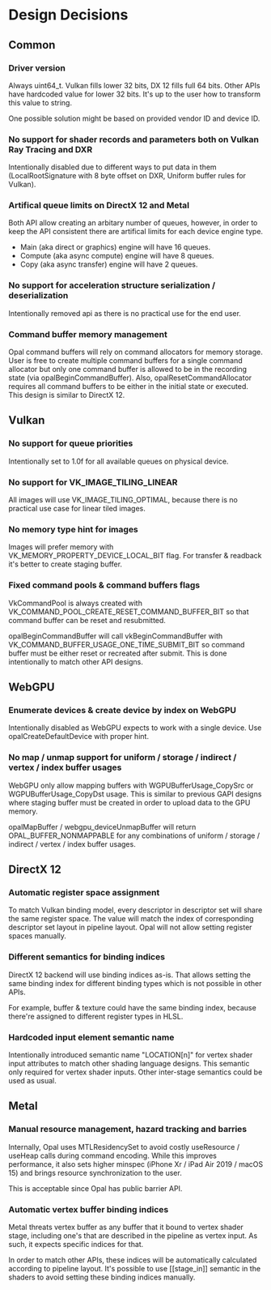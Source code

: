 # Design Decisions

## Common

### Driver version

Always uint64_t. Vulkan fills lower 32 bits, DX 12 fills full 64 bits. Other APIs have hardcoded value for lower 32 bits. It's up to the user how to transform this value to string.

One possible solution might be based on provided vendor ID and device ID.

### No support for shader records and parameters both on Vulkan Ray Tracing and DXR

Intentionally disabled due to different ways to put data in them (LocalRootSignature with 8 byte offset on DXR, Uniform buffer rules for Vulkan).

### Artifical queue limits on DirectX 12 and Metal

Both API allow creating an arbitary number of queues, however, in order to keep the API consistent there are artifical limits for each device engine type.

- Main (aka direct or graphics) engine will have 16 queues.
- Compute (aka async compute) engine will have 8 queues.
- Copy (aka async transfer) engine will have 2 queues.

### No support for acceleration structure serialization / deserialization

Intentionally removed api as there is no practical use for the end user.

### Command buffer memory management

Opal command buffers will rely on command allocators for memory storage. User is free to create multiple command buffers for a single command allocator but only one command buffer is allowed to be in the recording state (via opalBeginCommandBuffer). Also, opalResetCommandAllocator requires all command buffers to be either in the initial state or executed. This design is similar to DirectX 12.

## Vulkan

### No support for queue priorities

Intentionally set to 1.0f for all available queues on physical device.

### No support for VK_IMAGE_TILING_LINEAR

All images will use VK_IMAGE_TILING_OPTIMAL, because there is no practical use case for linear tiled images.

### No memory type hint for images

Images will prefer memory with VK_MEMORY_PROPERTY_DEVICE_LOCAL_BIT flag. For transfer & readback it's better to create staging buffer.

### Fixed command pools & command buffers flags

VkCommandPool is always created with VK_COMMAND_POOL_CREATE_RESET_COMMAND_BUFFER_BIT so that command buffer can be reset and resubmitted.

opalBeginCommandBuffer will call vkBeginCommandBuffer with VK_COMMAND_BUFFER_USAGE_ONE_TIME_SUBMIT_BIT so command buffer must be either reset or recreated after submit. This is done intentionally to match other API designs.

## WebGPU

### Enumerate devices & create device by index on WebGPU

Intentionally disabled as WebGPU expects to work with a single device. Use opalCreateDefaultDevice with proper hint.

### No map / unmap support for uniform / storage / indirect / vertex / index buffer usages

WebGPU only allow mapping buffers with WGPUBufferUsage_CopySrc or WGPUBufferUsage_CopyDst usage. This is similar to previous GAPI designs where staging buffer must be created in order to upload data to the GPU memory.

opalMapBuffer / webgpu_deviceUnmapBuffer will return OPAL_BUFFER_NONMAPPABLE for any combinations of uniform / storage / indirect / vertex / index buffer usages.

## DirectX 12

### Automatic register space assignment

To match Vulkan binding model, every descriptor in descriptor set will share the same register space. The value will match the index of corresponding descriptor set layout in pipeline layout. Opal will not allow setting register spaces manually.

### Different semantics for binding indices

DirectX 12 backend will use binding indices as-is. That allows setting the same binding index for different binding types which is not possible in other APIs.

For example, buffer & texture could have the same binding index, because there're assigned to different register types in HLSL.

### Hardcoded input element semantic name

Intentionally introduced semantic name "LOCATION[n]" for vertex shader input attributes to match other shading language designs. This semantic only required for vertex shader inputs. Other inter-stage semantics could be used as usual.

## Metal

### Manual resource management, hazard tracking and barries

Internally, Opal uses MTLResidencySet to avoid costly useResource / useHeap calls during command encoding. While this improves performance, it also sets higher minspec (iPhone Xr / iPad Air 2019 / macOS 15) and brings resource synchronization to the user.

This is acceptable since Opal has public barrier API.

### Automatic vertex buffer binding indices

Metal threats vertex buffer as any buffer that it bound to vertex shader stage, including one's that are described in the pipeline as vertex input. As such, it expects specific indices for that.

In order to match other APIs, these indices will be automatically calculated according to pipeline layout. It's possible to use [[stage_in]] semantic in the shaders to avoid setting these binding indices manually.